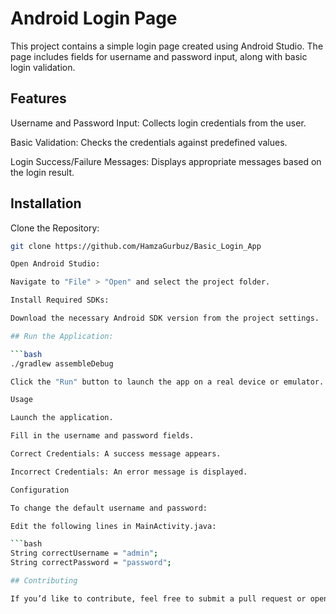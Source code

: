 # Android Login Page

This project contains a simple login page created using Android Studio. The page includes fields for username and password input, along with basic login validation.

## Features

Username and Password Input: Collects login credentials from the user.

Basic Validation: Checks the credentials against predefined values.

Login Success/Failure Messages: Displays appropriate messages based on the login result.

## Installation

Clone the Repository:

  ```bash
  git clone https://github.com/HamzaGurbuz/Basic_Login_App

Open Android Studio:

Navigate to "File" > "Open" and select the project folder.

Install Required SDKs:

Download the necessary Android SDK version from the project settings.

## Run the Application:

  ```bash
  ./gradlew assembleDebug

Click the "Run" button to launch the app on a real device or emulator.

Usage

Launch the application.

Fill in the username and password fields.

Correct Credentials: A success message appears.

Incorrect Credentials: An error message is displayed.

Configuration

To change the default username and password:

Edit the following lines in MainActivity.java:

  ```bash
  String correctUsername = "admin";
  String correctPassword = "password";

## Contributing

If you’d like to contribute, feel free to submit a pull request or open an issue.
